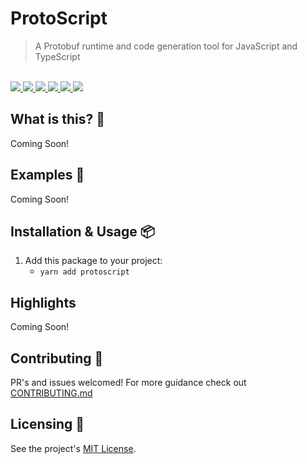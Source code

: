 # ProtoScript

<blockquote>A Protobuf runtime and code generation tool for JavaScript and TypeScript</blockquote>

<br />

<a href="https://www.npmjs.com/package/protoscript">
  <img src="https://img.shields.io/npm/v/protoscript.svg">
</a>
<a href="https://github.com/tatethurston/protoscript/blob/main/LICENSE">
  <img src="https://img.shields.io/npm/l/protoscript.svg">
</a>
<a href="https://bundlephobia.com/result?p=protoscript">
  <img src="https://img.shields.io/bundlephobia/minzip/protoscript">
</a>
<a href="https://www.npmjs.com/package/protoscript">
  <img src="https://img.shields.io/npm/dy/protoscript.svg">
</a>
<a href="https://github.com/tatethurston/protoscript/actions/workflows/ci.yml">
  <img src="https://github.com/tatethurston/protoscript/actions/workflows/ci.yml/badge.svg">
</a>
<a href="https://codecov.io/gh/tatethurston/protoscript">
  <img src="https://img.shields.io/codecov/c/github/tatethurston/protoscript/main.svg?style=flat-square">
</a>

## What is this? 🧐

Coming Soon!

## Examples 🚀

Coming Soon!

## Installation & Usage 📦

1. Add this package to your project:
   - `yarn add protoscript`

## Highlights

Coming Soon!

## Contributing 👫

PR's and issues welcomed! For more guidance check out [CONTRIBUTING.md](https://github.com/tatethurston/protoscript/blob/main/CONTRIBUTING.md)

## Licensing 📃

See the project's [MIT License](https://github.com/tatethurston/protoscript/blob/main/LICENSE).
